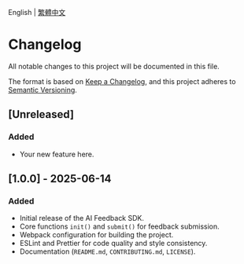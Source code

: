 English | [繁體中文](./CHANGELOG.zh-TW.md)

# Changelog

All notable changes to this project will be documented in this file.

The format is based on [Keep a Changelog](https://keepachangelog.com/en/1.0.0/),
and this project adheres to [Semantic Versioning](https://semver.org/spec/v2.0.0.html).

## [Unreleased]

### Added
- Your new feature here.

## [1.0.0] - 2025-06-14

### Added
- Initial release of the AI Feedback SDK.
- Core functions `init()` and `submit()` for feedback submission.
- Webpack configuration for building the project.
- ESLint and Prettier for code quality and style consistency.
- Documentation (`README.md`, `CONTRIBUTING.md`, `LICENSE`). 